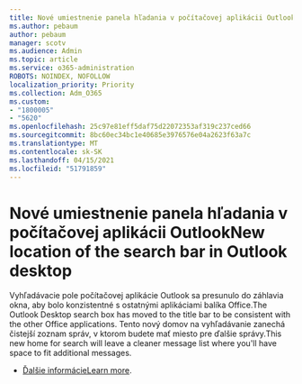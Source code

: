 ```yaml
---
title: Nové umiestnenie panela hľadania v počítačovej aplikácii Outlook
ms.author: pebaum
author: pebaum
manager: scotv
ms.audience: Admin
ms.topic: article
ms.service: o365-administration
ROBOTS: NOINDEX, NOFOLLOW
localization_priority: Priority
ms.collection: Adm_O365
ms.custom:
- "1800005"
- "5620"
ms.openlocfilehash: 25c97e81eff5daf75d22072353af319c237ced66
ms.sourcegitcommit: 8bc60ec34bc1e40685e3976576e04a2623f63a7c
ms.translationtype: MT
ms.contentlocale: sk-SK
ms.lasthandoff: 04/15/2021
ms.locfileid: "51791859"
---
```

# <a name="new-location-of-the-search-bar-in-outlook-desktop"></a><span data-ttu-id="15d09-102">Nové umiestnenie panela hľadania v počítačovej aplikácii Outlook</span><span class="sxs-lookup"><span data-stu-id="15d09-102">New location of the search bar in Outlook desktop</span></span>

<span data-ttu-id="15d09-103">Vyhľadávacie pole počítačovej aplikácie Outlook sa presunulo do záhlavia okna, aby bolo konzistentné s ostatnými aplikáciami balíka Office.</span><span class="sxs-lookup"><span data-stu-id="15d09-103">The Outlook Desktop search box has moved to the title bar to be consistent with the other Office applications.</span></span> <span data-ttu-id="15d09-104">Tento nový domov na vyhľadávanie zanechá čistejší zoznam správ, v ktorom budete mať miesto pre ďalšie správy.</span><span class="sxs-lookup"><span data-stu-id="15d09-104">This new home for search will leave a cleaner message list where you'll have space to fit additional messages.</span></span>
- <span data-ttu-id="15d09-105">[Ďalšie informácie](https://support.microsoft.com/en-us/office/96fee452-80cd-492d-a35c-5c37584b416b)</span><span class="sxs-lookup"><span data-stu-id="15d09-105">[Learn more](https://support.microsoft.com/en-us/office/96fee452-80cd-492d-a35c-5c37584b416b).</span></span>

